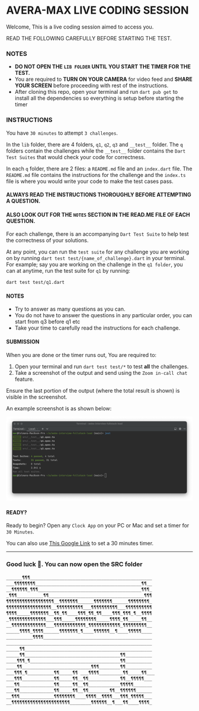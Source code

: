 # AVERA-MAX LIVE CODING SESSION

Welcome, This is a live coding session aimed to access you. 

READ THE FOLLOWING CAREFULLY BEFORE STARTING THE TEST.

### NOTES

* **DO NOT OPEN THE `LIB FOLDER` UNTIL YOU START THE TIMER FOR THE TEST.**
* You are required to **TURN ON YOUR CAMERA** for video feed and **SHARE YOUR SCREEN** before proceeding with rest of the instructions.
* After cloning this repo, open your terminal and run `dart pub get` to install all the dependencies so everything is setup before starting the timer

### INSTRUCTIONS

You have `30 minutes` to attempt `3 challenges`.

In the `lib` folder, there are 4 folders, `q1`, `q2`, `q3` and `__test__` folder. The `q` folders contain the 
challenges while the `__test__` folder contains the `Dart Test Suites` that would check your code for correctness.

In each `q` folder, there are 2 files: a `README.md` file and an `index.dart` file. The `README.md` file contains the 
instructions for the challenge and the `index.ts` file is where you would write your code to make the test cases pass.

#### ALWAYS READ THE INSTRUCTIONS THOROUGHLY BEFORE ATTEMPTING A QUESTION.
#### ALSO LOOK OUT FOR THE `NOTES` SECTION IN THE READ.ME FILE OF EACH QUESTION.

For each challenge, there is an accompanying `Dart Test Suite` to help test the correctness of your solutions.

At any point, you can run the `test suite` for any challenge you are working on by running `dart test test/{name_of_challenge}.dart` in
your terminal. For example; say you are working on the challenge in the `q1 folder`, you can at anytime, run the test
suite for `q1` by running:

```bash
dart test test/q1.dart
```

#### NOTES

* Try to answer as many questions as you can.
* You do not have to answer the questions in any particular order, you can start from q3 before q1 etc
* Take your time to carefully read the instructions for each challenge.

#### SUBMISSION

When you are done or the timer runs out, You are required to:

1. Open your terminal and run `dart test test/*` to test **all** the challenges.
2. Take a screenshot of the output and send using the `Zoom in-call chat` feature.

Ensure the last portion of the output (where the total result is shown) is visible in the screenshot.

An example screenshot is as shown below:

![Overview](__/s.png?raw=true)

#### READY?

Ready to begin? Open any `Clock App` on your PC or Mac and set a timer for `30 Minutes`.

You can also use [This Google Link](https://www.google.com/search?q=timer+30+minutes&oq=timer#cobssid=s) to set a 30
minutes
timer.

---

### Good luck 🥳. You can now open the SRC folder

```
______¶¶¶______________________________________________
___¶¶¶¶¶¶¶¶________________________________________¶¶__
__¶¶¶¶¶¶_¶¶¶_______________________________________¶¶¶_
_¶¶¶__________¶¶____________________________________¶¶¶
¶¶¶¶¶¶¶¶¶¶¶¶¶¶¶¶¶¶__¶¶¶¶¶¶¶______¶¶¶¶¶¶¶______¶¶¶¶¶¶¶¶_
¶¶¶¶¶¶¶¶¶¶¶¶¶¶¶¶¶__¶¶¶¶¶¶¶¶¶¶___¶¶¶¶¶¶¶¶¶¶___¶¶¶¶¶¶¶¶¶¶
¶¶¶¶_____¶¶¶¶¶¶¶__¶¶_¶¶____¶¶¶_¶¶_¶¶____¶¶¶_¶¶¶_¶__¶¶¶¶
_¶¶¶¶¶¶¶¶¶¶¶¶¶¶___¶¶¶_____¶¶¶¶¶¶¶¶_____¶¶¶¶_¶¶_____¶¶__
__¶¶¶¶¶¶¶¶¶¶¶¶¶___¶¶¶¶¶¶¶¶¶¶¶¶_¶¶¶¶¶¶¶¶¶¶¶¶_¶¶¶¶¶¶¶¶¶__
_____¶¶¶¶_¶¶¶¶______¶¶¶¶¶¶¶_¶____¶¶¶¶¶¶__¶____¶¶¶¶¶____
__________¶¶¶¶_________________________________________
_______________________________________________________
_____¶¶________________________________________________
_____¶¶____________________________________¶¶__________
____¶¶¶_¶__________________________________¶¶__________
____¶¶__________________________¶¶¶________¶¶__________
___¶¶¶_¶__________¶¶_____¶¶ ___¶¶¶¶_________¶¶_____¶¶___
___¶¶¶____________¶¶_____¶¶__¶¶____________¶¶__¶¶¶¶¶___
___¶¶_____________¶¶_____¶¶__¶¶____________¶¶¶¶¶_______
___¶¶_____________¶¶_____¶¶__¶¶________¶¶__¶¶¶¶¶¶______
__¶¶¶_____________¶¶¶¶¶¶¶¶____¶¶¶¶__¶¶¶¶___¶¶¶_¶¶¶¶¶___
__¶¶¶¶¶¶¶¶¶¶¶¶¶¶¶¶¶¶¶¶¶¶________¶¶¶¶¶¶__¶___¶¶____¶¶¶¶_
```
